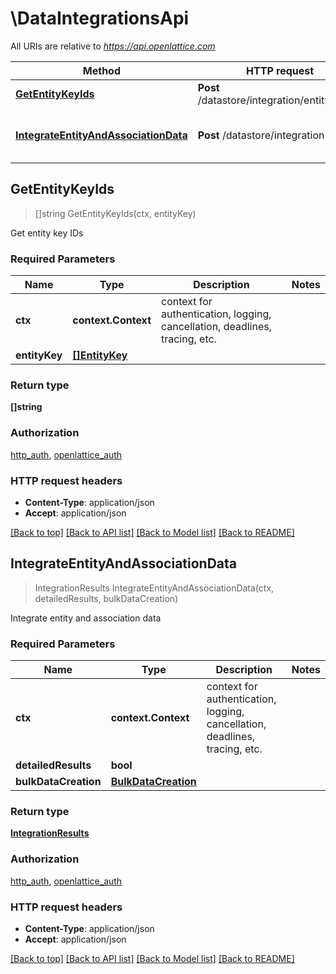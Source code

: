 # \DataIntegrationsApi

All URIs are relative to *https://api.openlattice.com*

Method | HTTP request | Description
------------- | ------------- | -------------
[**GetEntityKeyIds**](DataIntegrationsApi.md#GetEntityKeyIds) | **Post** /datastore/integration/entityKeyIds | Get entity key IDs
[**IntegrateEntityAndAssociationData**](DataIntegrationsApi.md#IntegrateEntityAndAssociationData) | **Post** /datastore/integration | Integrate entity and association data



## GetEntityKeyIds

> []string GetEntityKeyIds(ctx, entityKey)

Get entity key IDs

### Required Parameters


Name | Type | Description  | Notes
------------- | ------------- | ------------- | -------------
**ctx** | **context.Context** | context for authentication, logging, cancellation, deadlines, tracing, etc.
**entityKey** | [**[]EntityKey**](EntityKey.md)|  | 

### Return type

**[]string**

### Authorization

[http_auth](../README.md#http_auth), [openlattice_auth](../README.md#openlattice_auth)

### HTTP request headers

- **Content-Type**: application/json
- **Accept**: application/json

[[Back to top]](#) [[Back to API list]](../README.md#documentation-for-api-endpoints)
[[Back to Model list]](../README.md#documentation-for-models)
[[Back to README]](../README.md)


## IntegrateEntityAndAssociationData

> IntegrationResults IntegrateEntityAndAssociationData(ctx, detailedResults, bulkDataCreation)

Integrate entity and association data

### Required Parameters


Name | Type | Description  | Notes
------------- | ------------- | ------------- | -------------
**ctx** | **context.Context** | context for authentication, logging, cancellation, deadlines, tracing, etc.
**detailedResults** | **bool**|  | 
**bulkDataCreation** | [**BulkDataCreation**](BulkDataCreation.md)|  | 

### Return type

[**IntegrationResults**](IntegrationResults.md)

### Authorization

[http_auth](../README.md#http_auth), [openlattice_auth](../README.md#openlattice_auth)

### HTTP request headers

- **Content-Type**: application/json
- **Accept**: application/json

[[Back to top]](#) [[Back to API list]](../README.md#documentation-for-api-endpoints)
[[Back to Model list]](../README.md#documentation-for-models)
[[Back to README]](../README.md)

